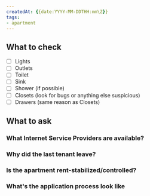 ```yaml
---
createdAt: {{date:YYYY-MM-DDTHH:mm\Z}}
tags:
- apartment
---
```


## What to check

- [ ] Lights
- [ ] Outlets
- [ ] Toilet
- [ ] Sink
- [ ] Shower (if possible)
- [ ] Closets (look for bugs or anything else suspicious)
- [ ] Drawers (same reason as Closets)

## What to ask

### What Internet Service Providers are available?

### Why did the last tenant leave?

### Is the apartment rent-stabilized/controlled?

### What's the application process look like
